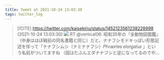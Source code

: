 ```yaml
---
title: Tweet at 2021-10-24 13:03:30
tags: twitter_log
---
```


> [!CITE] https://twitter.com/kaisekiriu/status/1452123561238228998 (2021-10-24 13:03:30)
> ![](https://twitter.com/kaisekiriu/status/1452123561238228998)
> RT @vertical06: 昭和35年の『全動物図圖鑑』（中身はほぼ戦前の同名書籍と同じ）だと、ナナフシモドキっぽい形態記述を伴って「ナナフシムシ（ナミナナフシ）𝑃ℎ𝑟𝑎𝑜𝑟𝑡𝑒𝑠 𝑒𝑙𝑜𝑛𝑔𝑎𝑡𝑢𝑠 」という名前がついてますね
> （図はたぶんエダナナフシと逆になってるのでや…
